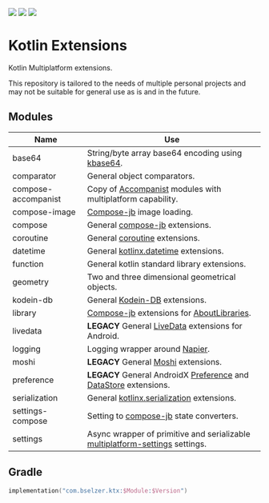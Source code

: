 ![](https://img.shields.io/badge/targets-Android%2FJVM-informational)
![](https://img.shields.io/github/v/release/Woody230/KotlinExtensions)
![](https://img.shields.io/github/license/Woody230/KotlinExtensions)

# Kotlin Extensions

Kotlin Multiplatform extensions.

This repository is tailored to the needs of multiple personal projects and may not be suitable for general use as is and in the future.

## Modules

| Name | Use |
| ---- | --- |
| base64 | String/byte array base64 encoding using [kbase64](https://github.com/jershell/kbase64). |
| comparator | General object comparators. |
| compose-accompanist | Copy of [Accompanist](https://github.com/google/accompanist) modules with multiplatform capability. |
| compose-image | [Compose-jb](https://github.com/JetBrains/compose-jb) image loading. |
| compose | General [compose-jb](https://github.com/JetBrains/compose-jb) extensions. |
| coroutine | General [coroutine](https://kotlinlang.org/docs/coroutines-overview.html) extensions. |
| datetime | General [kotlinx.datetime](https://github.com/Kotlin/kotlinx-datetime) extensions. |
| function | General kotlin standard library extensions. |
| geometry | Two and three dimensional geometrical objects. |
| kodein-db | General [Kodein-DB](https://github.com/Kodein-Framework/Kodein-DB) extensions. |
| library | [Compose-jb](https://github.com/JetBrains/compose-jb) extensions for [AboutLibraries](https://github.com/mikepenz/AboutLibraries).
| livedata | **LEGACY** General [LiveData](https://developer.android.com/topic/libraries/architecture/livedata) extensions for Android. |
| logging | Logging wrapper around [Napier](https://github.com/AAkira/Napier). |
| moshi | **LEGACY** General [Moshi](https://github.com/square/moshi) extensions. |
| preference | **LEGACY** General AndroidX [Preference](https://developer.android.com/jetpack/androidx/releases/preference/) and [DataStore](https://developer.android.com/jetpack/androidx/releases/datastore) extensions. |
| serialization | General [kotlinx.serialization](https://github.com/Kotlin/kotlinx.serialization) extensions. |
| settings-compose | Setting to [compose-jb](https://github.com/JetBrains/compose-jb) state converters.
| settings | Async wrapper of primitive and serializable [multiplatform-settings](https://github.com/russhwolf/multiplatform-settings) settings. |

## Gradle

```kotlin
implementation("com.bselzer.ktx:$Module:$Version")
```